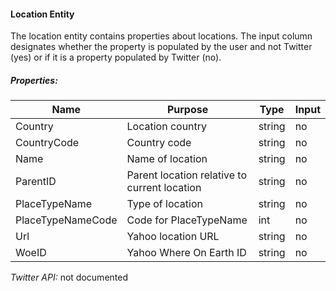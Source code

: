 #### Location Entity

The location entity contains properties about locations. The input column designates whether the property is populated by the user and not Twitter (yes) or if it is a property populated by Twitter (no).

##### Properties:

| Name | Purpose | Type | Input |
|------|---------|------|-------|
| Country | Location country | string | no |
| CountryCode | Country code | string | no |
| Name | Name of location | string | no |
| ParentID | Parent location relative to current location | string | no |
| PlaceTypeName | Type of location | string | no |
| PlaceTypeNameCode | Code for PlaceTypeName | int | no |
| Url | Yahoo location URL | string | no |
| WoeID | Yahoo Where On Earth ID | string | no |

*Twitter API:* not documented